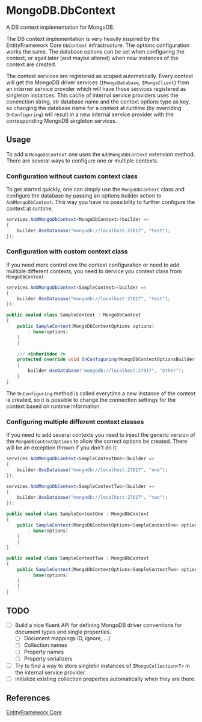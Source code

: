 # MongoDB.DbContext

A DB context implementation for MongoDB.

The DB context implementation is very heavily inspired by the EntityFramework Core ```DbContext```
infrastructure. The options configuration works the same. The database options can be set when
configuring the context, or agail later (and maybe altered) when new instances of the context
are created.

The context services are registered as scoped automatically. Every context will get the MongoDB
driver services (```IMongoDatabase```, ```IMongoClient```) from an interner service provider which
will have those services registered as singleton instances. This cache of internal service providers
uses the conenction string, str database name and the context options type as key, so changing the
database name for a context at runtime (by overriding ```OnConfiguring```) will result in a new internal
service provider with the corresponding MongoDB singleton services.

## Usage

To add a ```MongoDbContext``` one uses the ```AddMongoDbContext``` extension method. There
are several ways to configure one or multiple contexts.

### Configuration without custom context class

To get started quickly, one can simply use the ```MongoDbContext``` class and configure the
database by passing an options builder action to ```AddMongoDbContext```. This way you have
no possibility to further configure the context at runtime.

```C#
services.AddMongoDbContext<MongoDbContext>(builder =>
{
	builder.UseDatabase("mongodb://localhost:27017", "test");
});
```


### Configuration with custom context class

If you need more control ove the context configuration or need to add multiple different
contexts, you need to dervice you context class from ```MongoDbContext```

```C#
services.AddMongoDbContext<SampleContext>(builder =>
{
	builder.UseDatabase("mongodb://localhost:27017", "test");
});
```

```C#
public sealed class SampleContext : MongoDbContext
{
	public SampleContext(MongoDbContextOptions options)
		: base(options)
	{
	}

	/// <inheritdoc />
	protected override void OnConfiguring(MongoDbContextOptionsBuilder builder)
	{
		builder.UseDatabase("mongodb://localhost:27017", "other");
	}
}
```

The ```OnConfiguring``` method is called everytime a new instance of the context is created,
so it is possible to change the connection settings for the context based on runtime information.

### Configuring multiple different context classes

If you need to add several contexts you need to inject the generic version of the ```MongoDbContextOptions```
to allow the correct options be created. There will be an exception thrown if you don't do it.

```C#
services.AddMongoDbContext<SampleContextOne>(builder =>
{
	builder.UseDatabase("mongodb://localhost:27017", "one");
});

services.AddMongoDbContext<SampleContextTwo>(builder =>
{
	builder.UseDatabase("mongodb://localhost:27017", "two");
});
```

```C#
public sealed class SampleContextOne : MongoDbContext
{
	public SampleContext(MongoDbContextOptions<SampleContextOne> options)
		: base(options)
	{
	}
}

public sealed class SampleContextTwo : MongoDbContext
{
	public SampleContext(MongoDbContextOptions<SampleContextTwo> options)
		: base(options)
	{
	}
}
```

## TODO

- [ ] Build a nice fluent API for defining MongoDB driver conventions for document types and single properties.
  - [ ] Document mappings ID, ignore, ...)
  - [ ] Collection names
  - [ ] Property names
  - [ ] Property serializers
- [ ] Try to find a way to store singletin instances of ```IMongoCollection<T>``` in the internal service provider.
- [ ] Initialize existing collection properties automatically when they are there.

## References

[EntityFramework Core](https://github.com/dotnet/efcore)